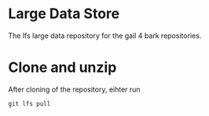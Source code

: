 # Large Data Store
The lfs large data repository for the gail 4 bark repositories.

# Clone and unzip
After cloning of the repository, eihter run 
```
git lfs pull
``` 
